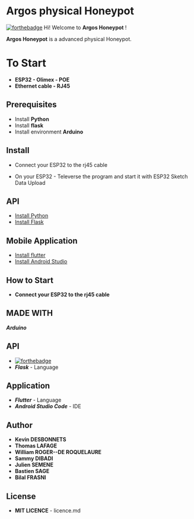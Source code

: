 # Argos physical Honeypot 

[![forthebadge](https://camo.githubusercontent.com/30ac25b97ea34a4f820d01ca7433204f13b5a218d8fc947deef6464d237d8e39/687474703a2f2f666f7274686562616467652e636f6d2f696d616765732f6261646765732f6275696c742d776974682d6c6f76652e737667)](http://forthebadge.com/)
Hi! Welcome to **Argos Honeypot** !

**Argos Honeypot** is a advanced physical Honeypot.


#  To Start
-	**ESP32 - Olimex - POE**
-	**Ethernet cable - RJ45**

**Prerequisites**
---
- Install **Python**
- Install **flask**
- Install environment **Arduino**

## Install


- Connect your ESP32 to the rj45 cable

- On your ESP32 - Televerse the program and start it with ESP32 Sketch Data Upload

API
---
- [Install Python](https://phoenixnap.com/kb/how-to-install-python-3-windows)
- [Install Flask](https://docs.microsoft.com/fr-fr/windows/python/web-frameworks#:~:text=Installez%20Flask%20dans%20l'environnement,python3%20%2Dm%20flask%20%2D%2Dversion%20.&text=Ouvrez%20votre%20fichier%20app.py,votre%20fichier%20app.py)

**Mobile Application**
---
- [Install flutter](https://docs.flutter.dev/get-started/install)
- [Install Android Studio](https://developer.android.com/studio/install)

## How to Start
- **Connect your ESP32 to the rj45 cable**
## MADE WITH



***Arduino*** 

**API**
--- 
- [![forthebadge](https://forthebadge.com/images/badges/made-with-python.svg)](https://forthebadge.com) 
- ***Flask*** - Language

**Application**
--
- ***Flutter*** - Language 
- ***Android Studio Code*** - IDE


## Author

-   **Kevin DESBONNETS** 
-  **Thomas LAFAGE**
- **William ROGER--DE ROQUELAURE**
- **Sammy DIBADI** 
- **Julien SEMENE**
- **Bastien SAGE**
- **Bilal FRASNI**


## [](https://gist.github.com/JulienRAVIA/1cc6589cbf880d380a5bb574baa38811#license)License

- **MIT LICENCE** - licence.md





